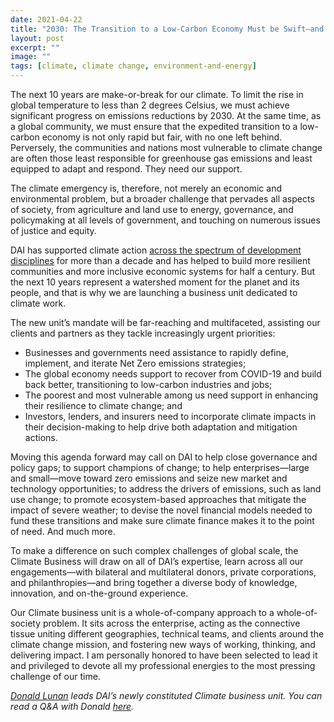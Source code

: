 ```yaml
---
date: 2021-04-22
title: "2030: The Transition to a Low-Carbon Economy Must be Swift—and Fair"
layout: post
excerpt: ""
image: ""
tags: [climate, climate change, environment-and-energy]
---
```

<p>The next 10 years are make-or-break for our climate. To limit the rise in global temperature to less than 2 degrees Celsius, we must achieve significant progress on emissions reductions by 2030. At the same time, as a global community, we must ensure that the expedited transition to a low-carbon economy is not only rapid but fair, with no one left behind. Perversely, the communities and nations most vulnerable to climate change are often those least responsible for greenhouse gas emissions and least equipped to adapt and respond. They need our support.</p><p>The climate emergency is, therefore, not merely an economic and environmental problem, but a broader challenge that pervades all aspects of society, from agriculture and land use to energy, governance, and policymaking at all levels of government, and touching on numerous issues of justice and equity.</p><p>DAI has supported climate action <a href="https://dai-global-developments.com/articles/the-whole-spectrum-a-holistic-approach-to-climate-resilience">across the spectrum of development disciplines</a> for more than a decade and has helped to build more resilient communities and more inclusive economic systems for half a century. But the next 10 years represent a watershed moment for the planet and its people, and that is why we are launching a business unit dedicated to climate work.</p><p>The new unit’s mandate will be far-reaching and multifaceted, assisting our clients and partners as they tackle increasingly urgent priorities:</p><ul><li>Businesses and governments need assistance to rapidly define, implement, and iterate Net Zero emissions strategies;</li><li>The global economy needs support to recover from COVID-19 and build back better, transitioning to low-carbon industries and jobs;</li><li>The poorest and most vulnerable among us need support in enhancing their resilience to climate change; and</li><li>Investors, lenders, and insurers need to incorporate climate impacts in their decision-making to help drive both adaptation and mitigation actions.</li></ul><p>Moving this agenda forward may call on DAI to help close governance and policy gaps; to support champions of change; to help enterprises—large and small—move toward zero emissions and seize new market and technology opportunities; to address the drivers of emissions, such as land use change; to promote ecosystem-based approaches that mitigate the impact of severe weather; to devise the novel financial models needed to fund these transitions and make sure climate finance makes it to the point of need. And much more.</p><p>To make a difference on such complex challenges of global scale, the Climate Business will draw on all of DAI’s expertise, learn across all our engagements—with bilateral and multilateral donors, private corporations, and philanthropies—and bring together a diverse body of knowledge, innovation, and on-the-ground experience.</p><p>Our Climate business unit is a whole-of-company approach to a whole-of-society problem. It sits across the enterprise, acting as the connective tissue uniting different geographies, technical teams, and clients around the climate change mission, and fostering new ways of working, thinking, and delivering impact. I am personally honored to have been selected to lead it and privileged to devote all my professional energies to the most pressing challenge of our time.</p><p><em><a href="https://www.dai.com/who-we-are/our-team/donald-lunan">Donald Lunan</a> leads DAI’s newly constituted Climate business unit. You can read a Q&amp;A with Donald <a href="https://dai-global-developments.com/articles/q-and-a-with-donald-lunan-head-of-dais-new-climate-business">here</a>.</em></p>
  